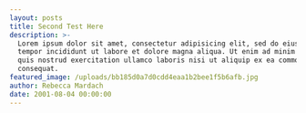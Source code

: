 ```yaml
---
layout: posts
title: Second Test Here
description: >-
  Lorem ipsum dolor sit amet, consectetur adipisicing elit, sed do eiusmod
  tempor incididunt ut labore et dolore magna aliqua. Ut enim ad minim veniam,
  quis nostrud exercitation ullamco laboris nisi ut aliquip ex ea commodo
  consequat.
featured_image: /uploads/bb185d0a7d0cdd4eaa1b2bee1f5b6afb.jpg
author: Rebecca Mardach
date: 2001-08-04 00:00:00
---
```


